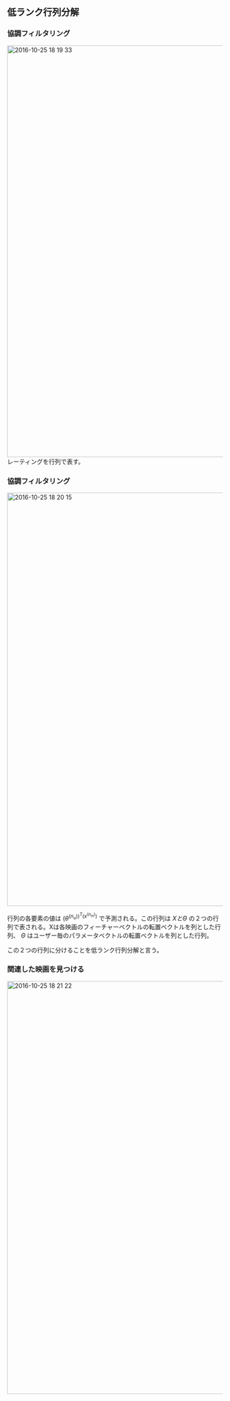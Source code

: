 ## 低ランク行列分解

### 協調フィルタリング

<img width="959" alt="2016-10-25 18 19 33" src="https://cloud.githubusercontent.com/assets/6447085/19680162/99bd8b88-9adf-11e6-980c-5568d14767ec.png">
レーティングを行列で表す。

### 協調フィルタリング

<img width="963" alt="2016-10-25 18 20 15" src="https://cloud.githubusercontent.com/assets/6447085/19680191/b5b3e0a8-9adf-11e6-9f3c-1bf99a6d43d4.png">

行列の各要素の値は $(\theta^{(n_u))^T(x^{(n_m)})}$ で予測される。この行列は $Xと\Theta$ の２つの行列で表される。Xは各映画のフィーチャーベクトルの転置ベクトルを列とした行列、 $\Theta$ はユーザー毎のパラメータベクトルの転置ベクトルを列とした行列。

この２つの行列に分けることを低ランク行列分解と言う。

### 関連した映画を見つける

<img width="962" alt="2016-10-25 18 21 22" src="https://cloud.githubusercontent.com/assets/6447085/19680225/db8dd7c0-9adf-11e6-9431-193ec8f83f04.png">
